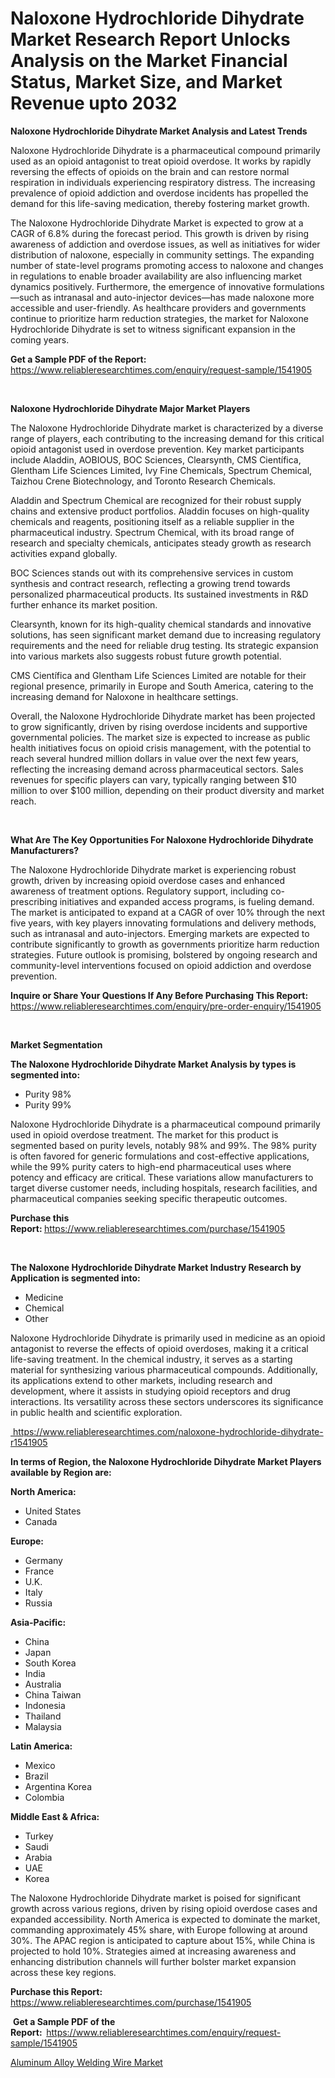 <p><h1>Naloxone Hydrochloride Dihydrate Market Research Report Unlocks Analysis on the Market Financial Status, Market Size, and Market Revenue upto 2032</h1></p><p><strong>Naloxone Hydrochloride Dihydrate Market Analysis and Latest Trends</strong></p>
<p><p>Naloxone Hydrochloride Dihydrate is a pharmaceutical compound primarily used as an opioid antagonist to treat opioid overdose. It works by rapidly reversing the effects of opioids on the brain and can restore normal respiration in individuals experiencing respiratory distress. The increasing prevalence of opioid addiction and overdose incidents has propelled the demand for this life-saving medication, thereby fostering market growth.</p><p>The Naloxone Hydrochloride Dihydrate Market is expected to grow at a CAGR of 6.8% during the forecast period. This growth is driven by rising awareness of addiction and overdose issues, as well as initiatives for wider distribution of naloxone, especially in community settings. The expanding number of state-level programs promoting access to naloxone and changes in regulations to enable broader availability are also influencing market dynamics positively. Furthermore, the emergence of innovative formulations—such as intranasal and auto-injector devices—has made naloxone more accessible and user-friendly. As healthcare providers and governments continue to prioritize harm reduction strategies, the market for Naloxone Hydrochloride Dihydrate is set to witness significant expansion in the coming years.</p></p>
<p><strong>Get a Sample PDF of the Report:&nbsp;</strong> <a href="https://www.reliableresearchtimes.com/enquiry/request-sample/1541905?utm_campaign=3036&utm_medium=2&utm_source=Github&utm_content=ia&utm_term=01042025&utm_id=naloxone-hydrochloride-dihydrate">https://www.reliableresearchtimes.com/enquiry/request-sample/1541905</a></p>
<p>&nbsp;</p>
<p><strong>Naloxone Hydrochloride Dihydrate Major Market Players</strong></p>
<p><p>The Naloxone Hydrochloride Dihydrate market is characterized by a diverse range of players, each contributing to the increasing demand for this critical opioid antagonist used in overdose prevention. Key market participants include Aladdin, AOBIOUS, BOC Sciences, Clearsynth, CMS Científica, Glentham Life Sciences Limited, Ivy Fine Chemicals, Spectrum Chemical, Taizhou Crene Biotechnology, and Toronto Research Chemicals.</p><p>Aladdin and Spectrum Chemical are recognized for their robust supply chains and extensive product portfolios. Aladdin focuses on high-quality chemicals and reagents, positioning itself as a reliable supplier in the pharmaceutical industry. Spectrum Chemical, with its broad range of research and specialty chemicals, anticipates steady growth as research activities expand globally.</p><p>BOC Sciences stands out with its comprehensive services in custom synthesis and contract research, reflecting a growing trend towards personalized pharmaceutical products. Its sustained investments in R&D further enhance its market position.</p><p>Clearsynth, known for its high-quality chemical standards and innovative solutions, has seen significant market demand due to increasing regulatory requirements and the need for reliable drug testing. Its strategic expansion into various markets also suggests robust future growth potential.</p><p>CMS Científica and Glentham Life Sciences Limited are notable for their regional presence, primarily in Europe and South America, catering to the increasing demand for Naloxone in healthcare settings.</p><p>Overall, the Naloxone Hydrochloride Dihydrate market has been projected to grow significantly, driven by rising overdose incidents and supportive governmental policies. The market size is expected to increase as public health initiatives focus on opioid crisis management, with the potential to reach several hundred million dollars in value over the next few years, reflecting the increasing demand across pharmaceutical sectors. Sales revenues for specific players can vary, typically ranging between $10 million to over $100 million, depending on their product diversity and market reach.</p></p>
<p>&nbsp;</p>
<p><strong>What Are The Key Opportunities For Naloxone Hydrochloride Dihydrate Manufacturers?</strong></p>
<p><p>The Naloxone Hydrochloride Dihydrate market is experiencing robust growth, driven by increasing opioid overdose cases and enhanced awareness of treatment options. Regulatory support, including co-prescribing initiatives and expanded access programs, is fueling demand. The market is anticipated to expand at a CAGR of over 10% through the next five years, with key players innovating formulations and delivery methods, such as intranasal and auto-injectors. Emerging markets are expected to contribute significantly to growth as governments prioritize harm reduction strategies. Future outlook is promising, bolstered by ongoing research and community-level interventions focused on opioid addiction and overdose prevention.</p></p>
<p><strong>Inquire or Share Your Questions If Any Before Purchasing This Report:</strong> <a href="https://www.reliableresearchtimes.com/enquiry/pre-order-enquiry/1541905?utm_campaign=3036&utm_medium=2&utm_source=Github&utm_content=ia&utm_term=01042025&utm_id=naloxone-hydrochloride-dihydrate">https://www.reliableresearchtimes.com/enquiry/pre-order-enquiry/1541905</a></p>
<p>&nbsp;</p>
<p><strong>Market Segmentation</strong></p>
<p><strong>The Naloxone Hydrochloride Dihydrate Market Analysis by types is segmented into:</strong></p>
<p><ul><li>Purity 98%</li><li>Purity 99%</li></ul></p>
<p><p>Naloxone Hydrochloride Dihydrate is a pharmaceutical compound primarily used in opioid overdose treatment. The market for this product is segmented based on purity levels, notably 98% and 99%. The 98% purity is often favored for generic formulations and cost-effective applications, while the 99% purity caters to high-end pharmaceutical uses where potency and efficacy are critical. These variations allow manufacturers to target diverse customer needs, including hospitals, research facilities, and pharmaceutical companies seeking specific therapeutic outcomes.</p></p>
<p><strong>Purchase this Report:&nbsp;</strong><a href="https://www.reliableresearchtimes.com/purchase/1541905?utm_campaign=3036&utm_medium=2&utm_source=Github&utm_content=ia&utm_term=01042025&utm_id=naloxone-hydrochloride-dihydrate">https://www.reliableresearchtimes.com/purchase/1541905</a></p>
<p>&nbsp;</p>
<p><strong>The Naloxone Hydrochloride Dihydrate Market Industry Research by Application is segmented into:</strong></p>
<p><ul><li>Medicine</li><li>Chemical</li><li>Other</li></ul></p>
<p><p>Naloxone Hydrochloride Dihydrate is primarily used in medicine as an opioid antagonist to reverse the effects of opioid overdoses, making it a critical life-saving treatment. In the chemical industry, it serves as a starting material for synthesizing various pharmaceutical compounds. Additionally, its applications extend to other markets, including research and development, where it assists in studying opioid receptors and drug interactions. Its versatility across these sectors underscores its significance in public health and scientific exploration.</p></p>
<p><a href="https://www.reliableresearchtimes.com/naloxone-hydrochloride-dihydrate-r1541905?utm_campaign=3036&utm_medium=2&utm_source=Github&utm_content=ia&utm_term=01042025&utm_id=naloxone-hydrochloride-dihydrate">&nbsp;https://www.reliableresearchtimes.com/naloxone-hydrochloride-dihydrate-r1541905</a></p>
<p><strong>In terms of Region, the Naloxone Hydrochloride Dihydrate Market Players available by Region are:</strong></p>
<p>
    <p> <strong> North America: </strong>
        <ul>
            <li>United States</li>
            <li>Canada</li>
        </ul>
        </p> 
    <p> <strong> Europe: </strong>
        <ul>
            <li>Germany</li>
            <li>France</li>
            <li>U.K.</li>
            <li>Italy</li>
            <li>Russia</li>
        </ul>
        </p> 
    <p> <strong> Asia-Pacific: </strong>
        <ul>
            <li>China</li>
            <li>Japan</li>
            <li>South Korea</li>
            <li>India</li>
            <li>Australia</li>
            <li>China Taiwan</li>
            <li>Indonesia</li>
            <li>Thailand</li>
            <li>Malaysia</li>
        </ul>
        </p> 
    <p> <strong> Latin America: </strong>
        <ul>
            <li>Mexico</li>
            <li>Brazil</li>
            <li>Argentina Korea</li>
            <li>Colombia</li>
        </ul>
        </p> 
    <p> <strong> Middle East & Africa: </strong>
        <ul>
            <li>Turkey</li>
            <li>Saudi</li>
            <li>Arabia</li>
            <li>UAE</li>
            <li>Korea</li>
        </ul>
    </p>
    </p>
<p><p>The Naloxone Hydrochloride Dihydrate market is poised for significant growth across various regions, driven by rising opioid overdose cases and expanded accessibility. North America is expected to dominate the market, commanding approximately 45% share, with Europe following at around 30%. The APAC region is anticipated to capture about 15%, while China is projected to hold 10%. Strategies aimed at increasing awareness and enhancing distribution channels will further bolster market expansion across these key regions.</p></p>
<p><strong>Purchase this Report: </strong><a href="https://www.reliableresearchtimes.com/purchase/1541905?utm_campaign=3036&utm_medium=2&utm_source=Github&utm_content=ia&utm_term=01042025&utm_id=naloxone-hydrochloride-dihydrate">https://www.reliableresearchtimes.com/purchase/1541905</a></p>
<p>&nbsp;<strong>Get a Sample PDF of the Report:&nbsp;&nbsp;</strong><a href="https://www.reliableresearchtimes.com/enquiry/request-sample/1541905?utm_campaign=3036&utm_medium=2&utm_source=Github&utm_content=ia&utm_term=01042025&utm_id=naloxone-hydrochloride-dihydrate">https://www.reliableresearchtimes.com/enquiry/request-sample/1541905</a></p>
<p><strong></strong></p>
<p><p><a href="https://github.com/micbotam/Market-Research-Report-List-1/blob/main/aluminum-alloy-welding-wire-market.md?utm_campaign=3036&utm_medium=2&utm_source=Github&utm_content=ia&utm_term=01042025&utm_id=naloxone-hydrochloride-dihydrate">Aluminum Alloy Welding Wire Market</a></p></p>